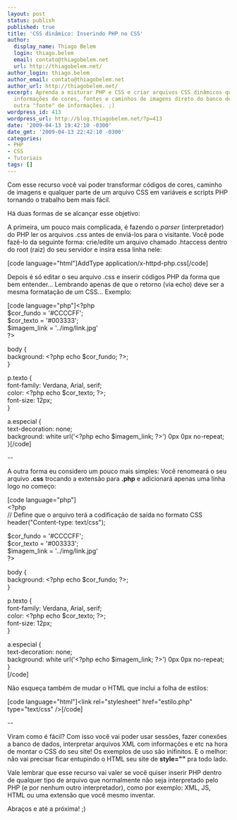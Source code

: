 ```yaml
---
layout: post
status: publish
published: true
title: 'CSS dinâmico: Inserindo PHP no CSS'
author:
  display_name: Thiago Belem
  login: thiago.belem
  email: contato@thiagobelem.net
  url: http://thiagobelem.net/
author_login: thiago.belem
author_email: contato@thiagobelem.net
author_url: http://thiagobelem.net/
excerpt: Aprenda a misturar PHP e CSS e criar arquivos CSS dinâmicos que podem trazer
  informações de cores, fontes e caminhos de imagens direto do banco de dados ou de
  outra "fonte" de informações. ;)
wordpress_id: 413
wordpress_url: http://blog.thiagobelem.net/?p=413
date: '2009-04-13 19:42:10 -0300'
date_gmt: '2009-04-13 22:42:10 -0300'
categories:
- PHP
- CSS
- Tutoriais
tags: []
---
```

<p>Com esse recurso você vai poder transformar códigos de cores, caminho de imagens e qualquer parte de um arquivo CSS em variáveis e scripts PHP tornando o trabalho bem mais fácil.</p>
<p>Há duas formas de se alcançar esse objetivo:</p>
<p>A primeira, um pouco mais complicada, é fazendo o <em>parser</em> (interpretador) do PHP ler os arquivos .css antes de enviá-los para o visitante. Você pode fazê-lo da seguinte forma: crie/edite um arquivo chamado .htaccess dentro do root (raiz) do seu servidor e insira essa linha nele:</p>
<p>[code language="html"]AddType application/x-httpd-php.css[/code]</p>
<p>Depois é só editar o seu arquivo .css e inserir códigos PHP da forma que bem entender... Lembrando apenas de que o retorno (via echo) deve ser a mesma formatação de um CSS... Exemplo:</p>
<p>[code language="php"]&lt;?php<br />
$cor_fundo = '#CCCCFF';<br />
$cor_texto = '#003333';<br />
$imagem_link = '../img/link.jpg'<br />
?&gt;</p>
<p>body {<br />
background: &lt;?php echo $cor_fundo; ?&gt;;<br />
}</p>
<p>p.texto {<br />
font-family: Verdana, Arial, serif;<br />
color: &lt;?php echo $cor_texto; ?&gt;;<br />
font-size: 12px;<br />
}</p>
<p>a.especial {<br />
text-decoration: none;<br />
background: white url('&lt;?php echo $imagem_link; ?&gt;') 0px 0px no-repeat;<br />
}[/code]</p>
<p>--</p>
<p>A outra forma eu considero um pouco mais simples: Você renomeará o seu arquivo <strong>.css</strong> trocando a extensão para <strong>.php</strong> e adicionará apenas uma linha logo no começo:</p>
<p>[code language="php"]<br />
&lt;?php<br />
// Define que o arquivo terá a codificação de saída no formato CSS<br />
header(&quot;Content-type: text/css&quot;);</p>
<p>$cor_fundo = '#CCCCFF';<br />
$cor_texto = '#003333';<br />
$imagem_link = '../img/link.jpg'<br />
?&gt;</p>
<p>body {<br />
background: &lt;?php echo $cor_fundo; ?&gt;;<br />
}</p>
<p>p.texto {<br />
font-family: Verdana, Arial, serif;<br />
color: &lt;?php echo $cor_texto; ?&gt;;<br />
font-size: 12px;<br />
}</p>
<p>a.especial {<br />
text-decoration: none;<br />
background: white url('&lt;?php echo $imagem_link; ?&gt;') 0px 0px no-repeat;<br />
}<br />
[/code]</p>
<p>Não esqueça também de mudar o HTML que inclui a folha de estilos:</p>
<p>[code language="html"]&lt;link rel=&quot;stylesheet&quot; href=&quot;estilo.php&quot; type=&quot;text/css&quot; /&gt;[/code]</p>
<p>--</p>
<p>Viram como é fácil? Com isso você vai poder usar sessões, fazer conexões a banco de dados, interpretar arquivos XML com informações e etc na hora de montar o CSS do seu site! Os exemplos de uso são inifinitos. E o melhor: não vai precisar ficar entupindo o HTML seu site de <strong>style=""</strong> pra todo lado.</p>
<p>Vale lembrar que esse recurso vai valer se você quiser inserir PHP dentro de qualquer tipo de arquivo que normalmente não seja interpretado pelo PHP (e por nenhum outro interpretador), como por exemplo: XML, JS, HTML ou uma extensão que você mesmo inventar.</p>
<p>Abraços e até a próxima! ;)</p>

